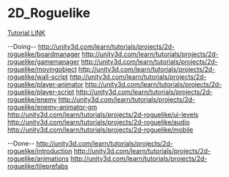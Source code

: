 # 2D_Roguelike

[Tutorial LINK](http://unity3d.com/learn/tutorials/projects/2d-roguelike)

--Doing--
http://unity3d.com/learn/tutorials/projects/2d-roguelike/boardmanager
http://unity3d.com/learn/tutorials/projects/2d-roguelike/gamemanager
http://unity3d.com/learn/tutorials/projects/2d-roguelike/movingobject
http://unity3d.com/learn/tutorials/projects/2d-roguelike/wall-script
http://unity3d.com/learn/tutorials/projects/2d-roguelike/player-animator
http://unity3d.com/learn/tutorials/projects/2d-roguelike/player-script
http://unity3d.com/learn/tutorials/projects/2d-roguelike/enemy
http://unity3d.com/learn/tutorials/projects/2d-roguelike/enemy-animator-gm
http://unity3d.com/learn/tutorials/projects/2d-roguelike/ui-levels
http://unity3d.com/learn/tutorials/projects/2d-roguelike/audio
http://unity3d.com/learn/tutorials/projects/2d-roguelike/mobile


--Done--
http://unity3d.com/learn/tutorials/projects/2d-roguelike/introduction
http://unity3d.com/learn/tutorials/projects/2d-roguelike/animations
http://unity3d.com/learn/tutorials/projects/2d-roguelike/tileprefabs
